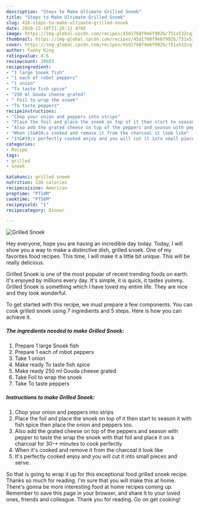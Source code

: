 ```yaml
---
description: "Steps to Make Ultimate Grilled Snoek"
title: "Steps to Make Ultimate Grilled Snoek"
slug: 416-steps-to-make-ultimate-grilled-snoek
date: 2020-12-18T21:26:11.470Z
image: https://img-global.cpcdn.com/recipes/45d1768f9e6f992b/751x532cq70/grilled-snoek-recipe-main-photo.jpg
thumbnail: https://img-global.cpcdn.com/recipes/45d1768f9e6f992b/751x532cq70/grilled-snoek-recipe-main-photo.jpg
cover: https://img-global.cpcdn.com/recipes/45d1768f9e6f992b/751x532cq70/grilled-snoek-recipe-main-photo.jpg
author: Fanny King
ratingvalue: 4.6
reviewcount: 20893
recipeingredient:
- "1 large Snoek fish"
- "1 each of robot peppers"
- "1 onion"
- "To taste fish spice"
- "250 ml Gouda cheese grated"
- " Foil to wrap the snoek"
- "To taste peppers"
recipeinstructions:
- "Chop your onion and peppers into strips"
- "Place the foil and place the snoek on top of it then start to season it with fish spice then place the onion and peppers too."
- "Also add the grated cheese on top of the peppers and season with pepper to taste the wrap the snoek with that foil and place it on a charcoal for 30-+ minutes to cook perfectly"
- "When it&#39;s cooked and remove it from the charcoal it look like"
- "It&#39;s perfectly cooked enjoy and you will cut it into small pieces and serve."
categories:
- Recipe
tags:
- grilled
- snoek

katakunci: grilled snoek 
nutrition: 236 calories
recipecuisine: American
preptime: "PT14M"
cooktime: "PT56M"
recipeyield: "1"
recipecategory: Dinner

---
```



![Grilled Snoek](https://img-global.cpcdn.com/recipes/45d1768f9e6f992b/751x532cq70/grilled-snoek-recipe-main-photo.jpg)

Hey everyone, hope you are having an incredible day today. Today, I will show you a way to make a distinctive dish, grilled snoek. One of my favorites food recipes. This time, I will make it a little bit unique. This will be really delicious.

Grilled Snoek is one of the most popular of recent trending foods on earth. It's enjoyed by millions every day. It's simple, it is quick, it tastes yummy. Grilled Snoek is something which I have loved my entire life. They are nice and they look wonderful.




To get started with this recipe, we must prepare a few components. You can cook grilled snoek using 7 ingredients and 5 steps. Here is how you can achieve it.

<!--inarticleads1-->

##### The ingredients needed to make Grilled Snoek:

1. Prepare 1 large Snoek fish
1. Prepare 1 each of robot peppers
1. Take 1 onion
1. Make ready To taste fish spice
1. Make ready 250 ml Gouda cheese grated
1. Take  Foil to wrap the snoek
1. Take To taste peppers




<!--inarticleads2-->

##### Instructions to make Grilled Snoek:

1. Chop your onion and peppers into strips
1. Place the foil and place the snoek on top of it then start to season it with fish spice then place the onion and peppers too.
1. Also add the grated cheese on top of the peppers and season with pepper to taste the wrap the snoek with that foil and place it on a charcoal for 30-+ minutes to cook perfectly
1. When it&#39;s cooked and remove it from the charcoal it look like
1. It&#39;s perfectly cooked enjoy and you will cut it into small pieces and serve.




So that is going to wrap it up for this exceptional food grilled snoek recipe. Thanks so much for reading. I'm sure that you will make this at home. There's gonna be more interesting food at home recipes coming up. Remember to save this page in your browser, and share it to your loved ones, friends and colleague. Thank you for reading. Go on get cooking!
